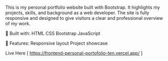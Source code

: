 This is my personal portfolio website built with Bootstrap. It highlights my projects, skills, and background as a web developer. The site is fully responsive and designed to give visitors a clear and professional overview of my work.

🔧 Built with:
HTML
CSS
Bootstrap
JavaScript

📁 Features:
Responsive layout
Project showcase

Live Here [  https://frontend-personal-portofolio-ten.vercel.app/   ]
